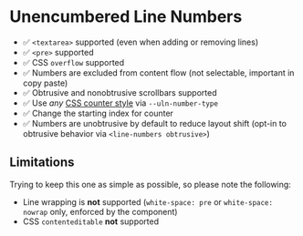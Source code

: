 # Unencumbered Line Numbers

- ✅ `<textarea>` supported (even when adding or removing lines)
- ✅ `<pre>` supported
- ✅ CSS `overflow` supported
- ✅ Numbers are excluded from content flow (not selectable, important in copy paste)
- ✅ Obtrusive and nonobtrusive scrollbars supported
- ✅ Use _any_ [CSS counter style](https://developer.mozilla.org/en-US/docs/Web/CSS/counter#counter-style) via `--uln-number-type`
- ✅ Change the starting index for counter
- ✅ Numbers are unobtrusive by default to reduce layout shift (opt-in to obtrusive behavior via `<line-numbers obtrusive>`)

## Limitations

Trying to keep this one as simple as possible, so please note the following:

- Line wrapping is **not** supported (`white-space: pre` or `white-space: nowrap` only, enforced by the component)
- CSS `contenteditable` **not** supported
